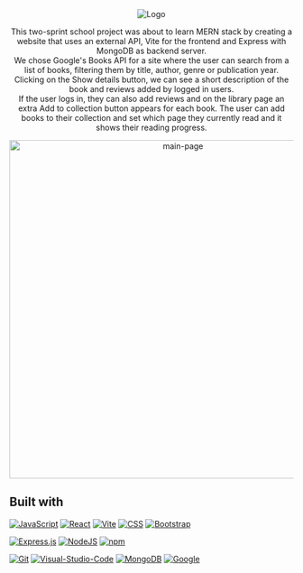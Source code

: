 <div align="center">
  <img src="https://github.com/user-attachments/assets/1dbf64f1-262b-48d0-931a-31aa42615c56" alt="Logo">
  <p>
    This two-sprint school project was about to learn MERN stack by creating a website that uses an external API, Vite for the frontend and Express with MongoDB as backend server.</br>
    We chose Google's Books API for a site where the user can search from a list of books, filtering them by title, author, genre or publication year.
    Clicking on the Show details button, we can see a short description of the book and reviews added by logged in users. </br>
    If the user logs in, they can also add reviews and on the library page an extra Add to collection button appears for each book. The user can add books to their collection and set which page they currently read and it shows their reading progress.
  </p>
  <img src="https://github.com/user-attachments/assets/0afb1d50-d0a9-48a5-a643-2d385f464d45" alt="main-page" width="600px">
</div>

## Built with

[![JavaScript]](#) [![React][React.js]][React-url] [![Vite]][Vite-url]  [![CSS]](#) [![Bootstrap]][Bootstrap-url] 

[![Express.js]][Express.js-url] [![NodeJS]][NodeJS-url] [![npm]][npm-url] 

[![Git]][Git-url] [![Visual-Studio-Code]][Visual-Studio-Code-url] [![MongoDB]][MongoDB-url] [![Google]][Google-books-url] 



[JavaScript]: https://img.shields.io/badge/JavaScript-F7DF1E?logo=javascript&logoColor=000

[React.js]: https://img.shields.io/badge/React-%2320232a.svg?logo=react&logoColor=%2361DAFB
[React-url]: https://reactjs.org/

[CSS]: https://img.shields.io/badge/CSS-1572B6?logo=css3&logoColor=fff

[Git]: https://img.shields.io/badge/Git-F05032?logo=git&logoColor=fff
[Git-url]: https://git-scm.com/

[MongoDB]: https://img.shields.io/badge/MongoDB-%234ea94b.svg?logo=mongodb&logoColor=white
[MongoDB-url]: https://www.mongodb.com/

[Bootstrap]: https://img.shields.io/badge/Bootstrap-7952B3?logo=bootstrap&logoColor=fff
[Bootstrap-url]: https://getbootstrap.com/

[Express.js]: https://img.shields.io/badge/Express.js-%23404d59.svg?logo=express&logoColor=%2361DAFB
[Express.js-url]: https://expressjs.com/en/starter/installing.html

[NodeJS]: https://img.shields.io/badge/Node.js-6DA55F?logo=node.js&logoColor=white
[NodeJS-url]: https://nodejs.org/en

[npm]: https://img.shields.io/badge/npm-CB3837?logo=npm&logoColor=fff
[npm-url]: https://docs.npmjs.com/downloading-and-installing-node-js-and-npm

[Vite]: https://img.shields.io/badge/Vite-646CFF?logo=vite&logoColor=fff
[Vite-url]: https://vite.dev/guide/

[Google]: https://img.shields.io/badge/Google-4285F4?logo=google&logoColor=white
[Google-books-url]: https://developers.google.com/books

[Visual-Studio-Code]: https://custom-icon-badges.demolab.com/badge/Visual%20Studio%20Code-0078d7.svg?logo=vsc&logoColor=white
[Visual-Studio-Code-url]: https://code.visualstudio.com/
